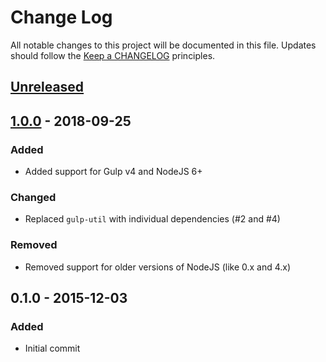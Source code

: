 # Change Log

All notable changes to this project will be documented in this file.
Updates should follow the [Keep a CHANGELOG](http://keepachangelog.com/) principles.

## [Unreleased][unreleased]

## [1.0.0] - 2018-09-25

### Added
 - Added support for Gulp v4 and NodeJS 6+

### Changed
 - Replaced `gulp-util` with individual dependencies (#2 and #4)

### Removed
 - Removed support for older versions of NodeJS (like 0.x and 4.x)

## 0.1.0 - 2015-12-03

### Added

 - Initial commit

[unreleased]: https://github.com/colinodell/eol-enforce/compare/1.0.0...HEAD
[1.0.0]: https://github.com/colinodell/eol-enforce/compare/0.1.0...1.0.0